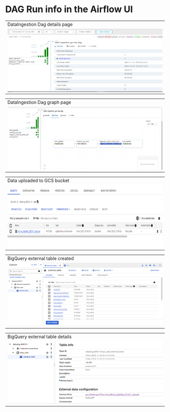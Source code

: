 # DAG Run info in the Airflow UI

<table>
  <tr>
    <td>DataIngestion Dag details page</td>
  </tr>
  <tr>
    <td><img src="/docs/images/dag_run_details.png" title="DAG Run Details" width="600" height="200"/></td>
  </tr>
 </table>

<table>
  <tr>
    <td>DataIngestion Dag graph page</td>
  </tr>
  <tr>
    <td><img src="/docs/images/dag_run_graph.png" title="DAG Run Graph" width="600" height="200"/></td>
  </tr>
 </table>

 <table>
  <tr>
    <td>Data uploaded to GCS bucket</td>
  </tr>
  <tr>
    <td><img src="/docs/images/gcs_bucket_details.png" title="GCS Bucket Details" width="600" height="200"/></td>
  </tr>
 </table>

 <table>
  <tr>
    <td>BigQuery external table created</td>
  </tr>
  <tr>
    <td><img src="/docs/images/bq_et_schema.png" title="BigQuery External Table Schema" width="600" height="200"/></td>
  </tr>
 </table>

 <table>
  <tr>
    <td>BigQuery external table details</td>
  </tr>
  <tr>
    <td><img src="/docs/images/bq_et_details.png" title="BigQuery External Table Details" width="600" height="200"/></td>
  </tr>
 </table>
